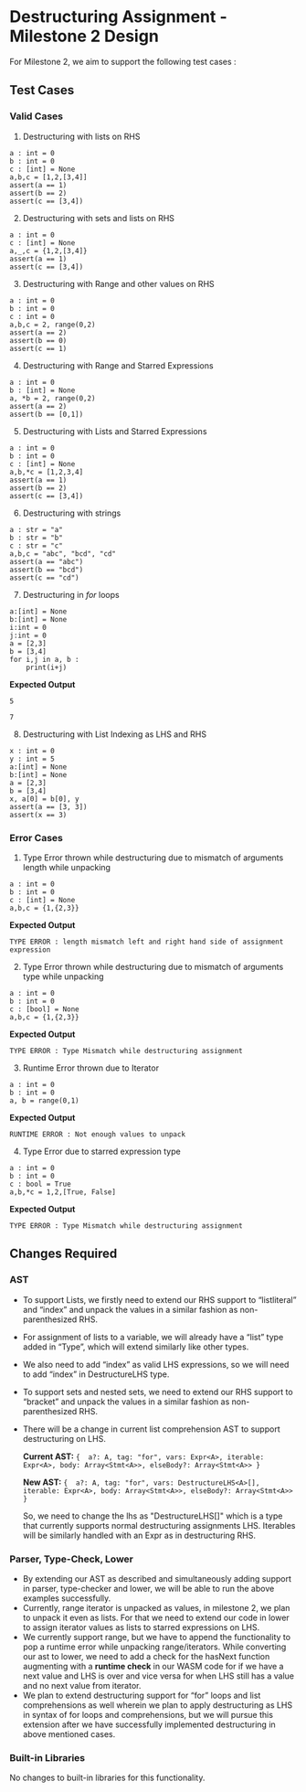 # Destructuring Assignment - Milestone 2 Design

For Milestone 2, we aim to support the following test cases : 

## Test Cases

### Valid Cases

1. Destructuring with lists on RHS

```
a : int = 0
b : int = 0
c : [int] = None
a,b,c = [1,2,[3,4]]
assert(a == 1)
assert(b == 2)
assert(c == [3,4])
```

2. Destructuring with sets and lists on RHS

```
a : int = 0
c : [int] = None
a,_,c = {1,2,[3,4]}
assert(a == 1)
assert(c == [3,4])
```

3. Destructuring with Range and other values on RHS

```
a : int = 0
b : int = 0
c : int = 0
a,b,c = 2, range(0,2)
assert(a == 2)
assert(b == 0)
assert(c == 1)
```

4. Destructuring with Range and Starred Expressions

```
a : int = 0
b : [int] = None
a, *b = 2, range(0,2)
assert(a == 2)
assert(b == [0,1])
```

5. Destructuring with Lists and Starred Expressions

```
a : int = 0
b : int = 0
c : [int] = None
a,b,*c = [1,2,3,4]
assert(a == 1)
assert(b == 2)
assert(c == [3,4])
```

6. Destructuring with strings

```
a : str = "a"
b : str = "b"
c : str = "c"
a,b,c = "abc", "bcd", "cd"
assert(a == "abc")
assert(b == "bcd")
assert(c == "cd")
```

7. Destructuring in _for_ loops

```
a:[int] = None
b:[int] = None
i:int = 0
j:int = 0
a = [2,3]
b = [3,4]
for i,j in a, b :
    print(i+j)
```

**Expected Output**
```
5

7
```

8. Destructuring with List Indexing as LHS and RHS

```
x : int = 0
y : int = 5
a:[int] = None
b:[int] = None
a = [2,3]
b = [3,4]
x, a[0] = b[0], y
assert(a == [3, 3])
assert(x == 3)
```


### Error Cases

1. Type Error thrown while destructuring due to mismatch of arguments length while unpacking

```
a : int = 0
b : int = 0
c : [int] = None
a,b,c = {1,{2,3}}
```

**Expected Output**

`TYPE ERROR : length mismatch left and right hand side of assignment expression`


2. Type Error thrown while destructuring due to mismatch of arguments type while unpacking

```
a : int = 0
b : int = 0
c : [bool] = None
a,b,c = {1,{2,3}}
```

**Expected Output**

`TYPE ERROR : Type Mismatch while destructuring assignment`

3. Runtime Error thrown due to Iterator

```
a : int = 0
b : int = 0
a, b = range(0,1)
```

**Expected Output**

`RUNTIME ERROR : Not enough values to unpack`

4. Type Error due to starred expression type

```
a : int = 0
b : int = 0
c : bool = True
a,b,*c = 1,2,[True, False]
```

**Expected Output**

`TYPE ERROR : Type Mismatch while destructuring assignment`


## Changes Required

### AST
* To support Lists, we firstly need to extend our RHS support to “listliteral” and “index” and unpack the values in a similar fashion as non-parenthesized RHS. 
* For assignment of lists to a variable, we will already have a “list” type added in “Type”, which will extend similarly like other types.
* We also need to add “index” as valid LHS expressions, so we will need to add “index” in DestructureLHS type.
* To support sets and nested sets, we need to  extend our RHS support to “bracket” and unpack the values in a similar fashion as non-parenthesized RHS.
* There will be a change in current list comprehension AST to support destructuring on LHS.

    **Current AST:**
  `{  a?: A, tag: "for", vars: Expr<A>, iterable: Expr<A>, body: Array<Stmt<A>>, elseBody?: Array<Stmt<A>> }`
  
    **New AST:**
  `{  a?: A, tag: "for", vars: DestructureLHS<A>[], iterable: Expr<A>, body: Array<Stmt<A>>, elseBody?: Array<Stmt<A>> }`
   
   So, we need to change the lhs as "DestructureLHS<A>[]" which is a type that currently supports normal destructuring assignments LHS.
   Iterables will be similarly handled with an Expr<A> as in destructuring RHS.

    

### Parser, Type-Check, Lower
* By extending our AST as described and simultaneously adding support in parser, type-checker and lower, we will be able to run the above examples successfully.
* Currently, range iterator is unpacked as values, in milestone 2, we plan to unpack it even as lists. For that we need to extend our code in lower to assign iterator values as lists to starred expressions on LHS.
* We currently support range, but we have to append the functionality to pop a runtime error while unpacking range/iterators. While converting our ast to lower, we need to add a check for the hasNext function augmenting with a **runtime check** in our WASM code for if we have a next value and LHS is over and vice versa for when LHS still has a value and no next value from iterator.
* We plan to extend destructuring support for “for” loops and list comprehensions as well wherein we plan to apply destructuring as LHS in syntax of for loops and comprehensions, but we will pursue this extension after we have successfully implemented destructuring in above mentioned cases. 


### Built-in Libraries
No changes to built-in libraries for this functionality.
